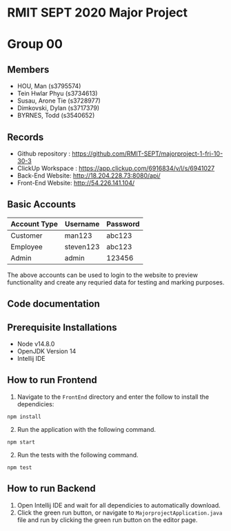 # RMIT SEPT 2020 Major Project

# Group 00

## Members
* HOU, Man (s3795574)
* Tein Hwlar Phyu (s3734613)
* Susau, Arone Tie (s3728977)
* Dimkovski, Dylan (s3717379)
* BYRNES, Todd (s3540652)

## Records

* Github repository : https://github.com/RMIT-SEPT/majorproject-1-fri-10-30-3
* ClickUp Workspace : https://app.clickup.com/6916834/v/l/s/6941027
* Back-End Website: http://18.204.228.73:8080/api/
* Front-End Website: http://54.226.141.104/

## Basic Accounts
| Account Type | Username  | Password |
|--------------|-----------|----------|
| Customer     | man123    | abc123   |
| Employee     | steven123 | abc123   |
| Admin        | admin     | 123456   |

The above accounts can be used to login to the website to preview functionality and create any requried data for testing and marking purposes.

## Code documentation

## Prerequisite Installations

- Node v14.8.0
- OpenJDK Version 14
- Intellij IDE

## How to run Frontend
1. Navigate to the `FrontEnd` directory and enter the follow to install the dependicies:
```
npm install
```
2. Run the application with the following command.
```
npm start
```
2. Run the tests with the following command.
```
npm test
```

## How to run Backend
1. Open Intellij IDE and wait for all dependicies to automatically download.
2. Click the green run button, or navigate to `MajorprojectApplication.java` file and run by clicking the green run button on the editor page.
